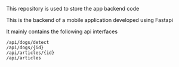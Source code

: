 This repository is used to store the app backend code

This is the backend of a mobile application developed using Fastapi

It mainly contains the following api interfaces

```
/api/dogs/detect
/api/dogs/{id}
/api/articles/{id}
/api/articles
```

